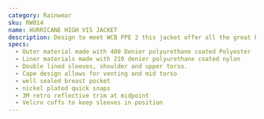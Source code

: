 ```yaml
---
category: Rainwear
sku: RW014
name: HURRICANE HIGH VIS JACKET
description: Design to meet WCB PPE 2 this jacket offer all the great benefits of the HURRICANE CLASSIC with added protection of fluerecent yellow colouring and high vis markings. Meeting the requirements of type 1, 2 and 3 garments this jacket will keep you visible in all conditions
specs:
  - Outer material made with 400 Denier polyurethane coated Polyester
  - Liner materials made with 210 denier polyurethane coated nylon
  - Double lined sleeves, shoulder and upper torso.
  - Cape design allows for venting and mid torso
  - well sealed breast pocket
  - nickel plated quick snaps
  - 3M retro reflective trim at midpoint
  - Velcro cuffs to keep sleeves in position
---
```

